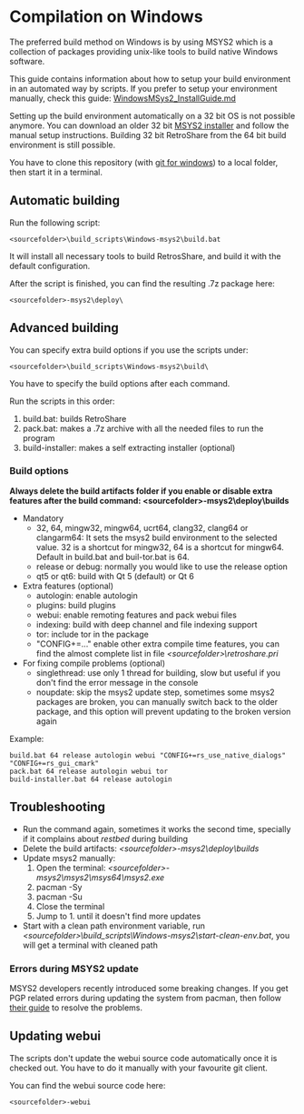 # Compilation on Windows

The preferred build method on Windows is by using MSYS2 which is a collection
of packages providing unix-like tools to build native Windows software.

This guide contains information about how to setup your build environment in an automated way by scripts.
If you prefer to setup your environment manually, check this guide: 
[WindowsMSys2_InstallGuide.md](WindowsMSys2_InstallGuide.md)

Setting up the build environment automatically on a 32 bit OS is not possible anymore. 
You can download an older 32 bit [MSYS2 installer](https://sourceforge.net/projects/msys2/files/Base/i686/msys2-base-i686-20180531.tar.xz/download) and follow the manual setup instructions.
Building 32 bit RetroShare from the 64 bit build environment is still possible.

You have to clone this repository (with [git for windows](https://gitforwindows.org/)) to a local folder, then start it in a terminal.


## Automatic building

Run the following script:

    <sourcefolder>\build_scripts\Windows-msys2\build.bat

It will install all necessary tools to build RetrosShare, and build it with the default configuration.

After the script is finished, you can find the resulting .7z package here:

    <sourcefolder>-msys2\deploy\

## Advanced building

You can specify extra build options if you use the scripts under:

    <sourcefolder>\build_scripts\Windows-msys2\build\

You have to specify the build options after each command.

Run the scripts in this order:
1. build.bat: builds RetroShare
2. pack.bat: makes a .7z archive with all the needed files to run the program
3. build-installer: makes a self extracting installer (optional)

### Build options

**Always delete the build artifacts folder if you enable or disable extra features after the build command: &lt;sourcefolder&gt;-msys2\deploy\builds**

* Mandatory
  * 32, 64, mingw32, mingw64, ucrt64, clang32, clang64 or clangarm64: It sets the msys2 build environment to the selected value. 32 is a shortcut for mingw32, 64 is a shortcut for mingw64. Default in build.bat and buil-tor.bat is 64.
  * release or debug:   normally you would like to use the release option
  * qt5 or qt6:         build with Qt 5 (default) or Qt 6
* Extra features (optional)
  * autologin:          enable autologin
  * plugins:            build plugins
  * webui:              enable remoting features and pack webui files
  * indexing:           build with deep channel and file indexing support
  * tor:                include tor in the package
  * "CONFIG+=..."       enable other extra compile time features, you can find the almost complete list in file *&lt;sourcefolder&gt;\retroshare.pri*
* For fixing compile problems (optional)
  * singlethread:       use only 1 thread for building, slow but useful if you don't find the error message in the console
  * noupdate:           skip the msys2 update step, sometimes some msys2 packages are broken, you can manually switch back to the older package, and this option will prevent updating to the broken version again

Example:

```batch
build.bat 64 release autologin webui "CONFIG+=rs_use_native_dialogs" "CONFIG+=rs_gui_cmark"
pack.bat 64 release autologin webui tor
build-installer.bat 64 release autologin
```

## Troubleshooting
* Run the command again, sometimes it works the second time, specially if it complains about *restbed* during building
* Delete the build artifacts: *&lt;sourcefolder&gt;-msys2\deploy\builds*
* Update msys2 manually:
  1. Open the terminal: *&lt;sourcefolder&gt;-msys2\msys2\msys64\msys2.exe*
  2. pacman -Sy
  3. pacman -Su
  4. Close the terminal
  5. Jump to 1. until it doesn't find more updates
* Start with a clean path environment variable, run *&lt;sourcefolder&gt;\build_scripts\Windows-msys2\start-clean-env.bat*, you will get a terminal with cleaned path

### Errors during MSYS2 update
MSYS2 developers recently introduced some breaking changes.
If you get PGP related errors during updating the system from pacman, then follow [their guide](https://www.msys2.org/news/#2020-06-29-new-packagers) to resolve the problems.

## Updating webui

The scripts don't update the webui source code automatically once it is checked out.
You have to do it manually with your favourite git client.

You can find the webui source code here:

    <sourcefolder>-webui
